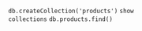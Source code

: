 <code>db.createCollection('products')</code>
<code>show collections</code>
<code>db.products.find()</code>
